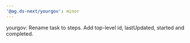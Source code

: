 ```yaml
---
'@ag.ds-next/yourgov': minor
---
```


yourgov: Rename task to steps. Add top-level id, lastUpdated, started and completed.
